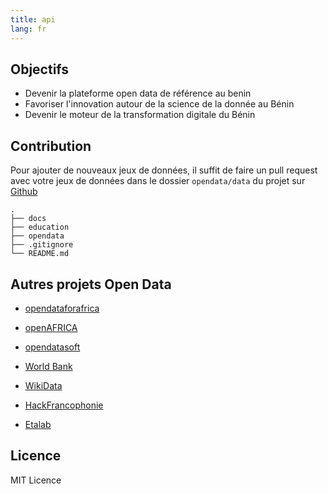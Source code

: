 ```yaml
---
title: api
lang: fr
---
```


## Objectifs

* Devenir la plateforme open data de référence au benin
* Favoriser l'innovation autour de la science de la donnée au Bénin
* Devenir le moteur de la transformation digitale du Bénin

## Contribution

Pour ajouter de nouveaux jeux de données, il suffit de faire un pull request avec votre jeux de données dans le dossier `opendata/data` du projet sur [Github](https://github.com/sogloarcadius/education.benin)

```
.
├── docs
├── education
├── opendata
├── .gitignore
└── README.md
```

## Autres projets Open Data

* [opendataforafrica](http://dataportal.opendataforafrica.org/)

* [openAFRICA](https://africaopendata.org/)

* [opendatasoft](https://www.opendatasoft.com/)

* [World Bank](https://data.worldbank.org/country/benin)

* [WikiData](https://www.wikidata.org/wiki/Q962)

* [HackFrancophonie](https://github.com/etalab/HackFrancophonie/wiki/Bénin)

* [Etalab](https://github.com/etalab/)

## Licence

MIT Licence
